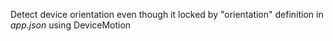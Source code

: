 Detect device orientation even though it locked by "orientation" definition in _app.json_ using DeviceMotion